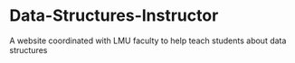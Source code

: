# Data-Structures-Instructor
A website coordinated with LMU faculty to help teach students about data structures
